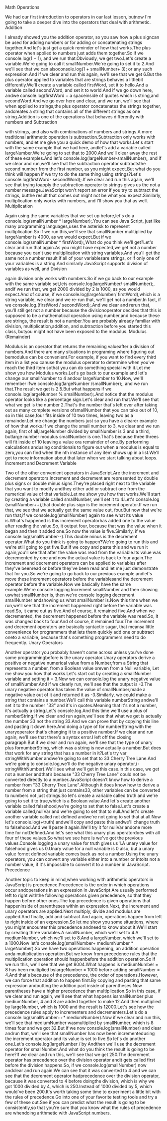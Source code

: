 Math Operations

We had our first introduction to operators in our last lesson, butnow I'm going to take a deeper dive into the operators that deal with arithmetic.
Addition

I already showed you the addition operator, so you saw how a plus signcan be used for adding numbers or for adding or concatenating strings together.And let's just get a quick reminder of how that works.The plus operator when applied to numbers just adds them together.So if we console.log(1 + 1), and we run that.Obviously, we get two.Let's create a variable.We're going to call it smallNumber.We're going to set it to 2.And we'll see that we can alsoconsole.log(1 + smallNumber+ 3); or any such expression.And if we clear and run this again, we'll see that we get 6.But the plus operator applied to variables that are strings behaves a littlebit differently.We'll create a variable called firstWord, set it to hello.And a variable called secondWord, and set it to world.And if we go down here, andwe console.log(firstWord + a spaceinside of quotes which is string,and secondWord.And we go over here and clear, and we run, we'll see that when applied to strings,the plus operator concatenates the strings together, andcreates a string that contains all of the different strings as one string.Addition is one of the operations that behaves differently with numbers and
Subtraction

with strings, and also with combinations of numbers and strings.A more traditional arithmetic operation is subtraction.Subtraction only works with numbers, andlet me give you a quick demo of how that works.Let's start with the same example that we had here, andlet's add a variable called largeNumber.We're going to set that to 2000.And we'll clear away the rest of these examples.And let's console.log(largeNumber-smallNumber);, and if we clear and run,we'll see that the subtraction operator subtractsthe second number from the first number, as you might expect.But what do you think will happen if we try to do the same thing using strings?Let's console.log(firstWord- secondWord);.If we clear and run this again, we'll see that trying toapply the subtraction operator to strings gives us the not a number message.JavaScript won't report an error if you try to subtract the strings, butthe result that comes out might not be what you expect.Similarly, multiplication only works with numbers, and I'll show you that as well.
Multiplication

Again using the same variables that we set up before,let's do a console.log(smallNumber * largeNumber);.You can see Java Script, just like many programming languages,uses the asterisk to represent multiplication.So if we run this,we'll see that smallNumber mulitiplied by largeNumber is 4000, as we would expect.But if we console.log(smallNumber * firstWord);,What do you think we'll get?Let's clear and run that again.As you might have expected,we get not a number because you can't use multiplication with string variables.And you'll get the same not a number result if all of your variablesare strings, or if only one of your variables is a string.And similarly JavaScript supports division of variables as well, and
Division

again division only works with numbers.So if we go back to our example with the same variable set,lets console.log(largeNumber/ smallNumber);, andif we run that, we get 2000 divided by 2 is 1000, as you would expect.And of course, if we console.log(largeNumber/ firstWord),which is a string variable, we clear and we re-run that, we'll get not a number.In fact, if we console.log.(firstWord / secondWord);.And we clear and rerun that, you'll still get not a number because the divisionoperator decides that this is supposed to be a mathematical operation using number,and because these are strings, the result is not a number.You are probably already familiar with division, multiplication,addition, and subtraction before you started this class, butyou might not have been exposed to the modulus.
Modulus (Remainder)

Modulus is an operator that returns the remaining valueafter a division of numbers.And there are many situations in programing where figuring out bemodulus can be convenient.For example, if you want to find every third item in a list you canuse the modulus operator to determine when you’ve reach the third item sothat you can do something special with it.Let me show you how Modulus works.Let's go back to our example and let's change our smallNumber to 4 andour largeNumber to 10.Now, we'll remember ifwe console.log(largeNumber /smallNumber);, and we run that.The result we get is 2.5.But what happens if we console.log(largeNumber % smallNumber);.And notice that the modulus operator looks like a percentage sign.Let's clear and run that.We'll see that what we get is the number 2.That's the number that's left over after taking out as many complete versions ofsmallNumber that you can take out of 10, so in this case,four fits inside of 10 two times, leaving two as a remainder.Let me change the numbers just so you have a clearer example of how that works.If we change the small number to 3, we clear and we run again, first of all,largeNumber divided by smallNumber is 3 and a third, butlarge number modulus smallNumber is one.That's because three threes will fit inside of 10 leaving a value ora remainder of one.By performing calculations andusing conditionals to figure out when a modulus is equal to zero,you can find when the nth instance of any item shows up in a list.We'll get to more information about that later when we start talking about loops.
Increment and Decrement Variable

Two of the other convenient operators in JavaScript.Are the increment and decrement operators.Increment and decrement are represented by double plus signs or double minus signs.They're placed right next to the variable that you want to modify andthey either add or subtract one from the numerical value of that variable.Let me show you how that works.We'll start by creating a variable called smallNumber, we'll set it to 4.Let's console.log (smallNumber++),that double plus sign is the increment operator.If we run that, we see that we actually get the same value out, four.But now that we're run that,if we console.log(smallNumber) again to see what its value is.What's happened is this increment operatorhas added one to the value after reading the value.So, it output four, because that was the value when it began and then it added one.So now the value is five.Similarly, if we console.log(smallNumber--).This double minus is the decrement operator.What do you think is going to happen?We're going to run this and we're still going to get five.But if we copy and paste this and we run it again,you'll see that after the value was read from the variable.Its value was decremented by one and now the actual value is back to four again.The increment and decrement operators can be applied to variables after they've beenread or before they've been read and let me just demonstrate that for you.So we're going to go back to our previous example andlet's move these increment operators before the variablesand the decrement operator before the variable.Now we basically have the same example.We're console logging Increment smallNumber and then showing uswhat smallNumber is, then we're console logging decrement smallNumber andshowing us what smallNumber is.Now this time when we run,we'll see that the increment happened right before the variable was read.So, it came out as five.And of course, it remained five.And when we decremented, the decrement happened before the variable was read.So, it was changed back to four.And of course, it remained four.The increment and decrement operators are basically syntactic sugar, that meansa little convenience for programmers that lets them quickly add one or subtract oneto a variable, because that's something programmers need to do frequently.
Unary Operators

Another operator you probably haven't come across unless you've done some programmingbefore is the unary operator.Unary operators derive a positive or negative numerical value from a Number,from a String that represents a number, from a Boolean value oreven from a Null variable, Let me show you how that works.Let's start out by creating a smallNumber variable and setting it = 3.Now we can console.log the unary negative value of smallNumber.And if we clearly run, we'll see that the output is -3.The unary negative operator has taken the value of smallNumber,made a negative value out of it and returned it as -3.Similarly, we could make a string that contains a number.We'll call this variable numberString andwe'll set it to the number "33" and it's in quotes.Meaning that it's not a number, it's actually a string.Let's console.log.And this time we'll use a plus of numberString.If we clear and run again,we'll see that what we get is actually the number 33 not the string 33.And we can prove that by copying this line and pasting it down here.And doing a type of for numberString with the unaryoperator that's changing it to a positive number.If we clear and run again, we'll see that there's a syntax error.I left off the closing paragraph.But if we clear and run again, we'll see that the type of unary plus fornumberString, which was a string is now actually a number.But does that work for any string that has a number in it?Let's try var stringWithNumber andwe're going to set that to 33 Cherry Tree Lane.And we're going to console.log,we'll do the negative unary operator,(-stringWithNumber).We'll see what we'll get in this case.In this case, we get not a number andthat’s because "33 Cherry Tree Lane" could not be converted directly to a number.JavaScript doesn’t know how to derive a number from "33 Cherry Tree Lane".Although it does know how to derive a number from a string that just contains33, other variables can be converted to numbers not just strings.So let's create a variable called truth and we're going to set it to true,which is a Boolean value.And let's create another variable called falsehood,we're going to set that to false.Let's create a variable called,nullVar and we're going to set that to null.And let's create another variable called not defined andwe're not going to set that at all.Now let's console.log(+truth) andwe'll copy and paste this andwe'll change truth to falsehood.And we'll paste it again.We'll try it for nullVar andone more time for notDefined.And let's see what this unary plus operatordoes with all four of these values.So what we see here is we've got the previous values.Console.logging a unary value for truth gives us 1.A unary value for falsehood gives us 0.Unary value for a null variable is 0 also, but a unary value fornot defined variable comes back as not a number.Using the unary operators, you can convert any variable either into a number or intoits not a number value, if it's impossible to convert it to a number in JavaScript.
Precedence

Another topic to keep in mind,when working with arithmetic operators in JavaScript is precedence.Precedence is the order in which operations occur andoperations in an expression in JavaScript Are usually performed left to right withthe following operations given precedence, so that they happen before other ones.The top precedence is given operations that happeninside of parentheses within an expression.Next, the increment and unary operators are applied.Next multiply, divide and modulus are applied.And finally, add and subtract.And again, operations happen from left to right inside of an expression.So let me show you some situations, where you might encounter this precedence andneed to know about it.We'll start by creating three variables.A smallNumber, which we'll set to 4.A mediumNumber, which we'll set to 8.And a largeNumber, which we'll set to a 1000.Now let's console.log(smallNumber+ mediumNumber * largeNumber).So we have two operations happening, an addition operation anda multiplication operation.But we know from precedence rules that the multiplication operation should happenbefore the addition operation.So if we run this, we'll see that we get 8004.What happens is mediumNumber = 8 has been multiplied bylargeNumber = 1000 before adding smallNumber = 4.And that's because of the precedence, the order of operations.However, we can force that addition to happen first.By copying and pasting that same expression andputting the addition part inside of parentheses.Now parentheses have a higher precedence than multiplication.So in this case, if we clear and run again, we'll see that what happens issmallNumber plus mediumNumber, 4 and 8 are added together to make 12.And then multiplied by largeNumber, which is 1000 and the result is 12000.Let's see how the precedence rules apply to incrementers and decrementers.Let's do a console.log(smallNumber++* mediumNumber).Now if we clear and run this, we'll see that mediumNumber wasmultiplied by smallNumber, which is 8 times four and we got 32.But if we now console.log(smallNumber) and clear andrun that, we'll see that smallNumber has now been incrementedusing the increment operator and its value is set to five.So let's do another one.Let's console.log(largeNumber / by Andthen we'll use the decrement operator for smallNumber.And what do you think the result is going to be here?If we clear and run this, we'll see that we get 250.The decrement operator has precedence over the division operator andit gets called first before the division happens.So, if we console.log(smallNumber) now andclear and run again.We can see that it was converted to 4 and we can see that the decrement operator hadprecedence over the division operator, because it was converted to 4 before doingthe division, which is why we got 1000 divided by 4, which is 250.Instead of 1000 divided by 5, which would've been 200.It's worth taking some time to experiment a little bit with the rules of precedence.Go into one of your favorite testing tools and try a few of these out.See if you can predict what the result is going to be consistently,so that you're sure that you know what the rules of precedence are whendoing arithmetic with JavaScript numbers.